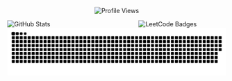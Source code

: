 
<p align="center">
  <img src="https://komarev.com/ghpvc/?username=seifmaged&label=Profile%20Views&color=000000&style=for-the-badge" alt="Profile Views" /> 
</p>



<img align="right" width="40%" src="https://leetcode-badge-showcase.vercel.app/api?username=seifmaged&theme=transparent&border=border&animated=true&filter=submission" alt="LeetCode Badges" />


<div align="left">
  <img width="49%" height="195px" src="https://github-readme-stats.vercel.app/api?username=seifmaged&show_icons=true&theme=transparent&hide_border=true&rank_icon=github" alt="GitHub Stats" />
</div>


<picture>
  <source media="(prefers-color-scheme: dark)" srcset="https://raw.githubusercontent.com/seifmaged/seifmaged/output/github-snake-dark.svg" />
  <source media="(prefers-color-scheme: light)" srcset="https://raw.githubusercontent.com/seifmaged/seifmaged/output/github-snake.svg" />
  <img align=center alt="github-snake" src="https://raw.githubusercontent.com/seifmaged/seifmaged/output/github-snake.svg" />
</picture>






